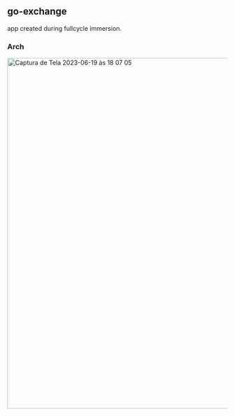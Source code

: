 ## go-exchange 

app created during fullcycle immersion.

### Arch
<img width="801" alt="Captura de Tela 2023-06-19 às 18 07 05" src="https://github.com/ahugofreire/go-exchange/assets/83099706/da238674-d73a-48d1-bf72-64720618e51f">
